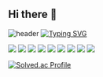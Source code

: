 ## Hi there 👋

![header](https://capsule-render.vercel.app/api?type=waving&color=gradient&customColorList=10&height=200&text=JISUB's%20GITHUB&fontSize=50&animation=twinkling&fontAlign=68&fontAlignY=36)
[![Typing SVG](https://readme-typing-svg.demolab.com?font=Fira+Code&weight=600&pause=1000&color=2400F7&width=435&lines=A+Growing+Devleoper)](https://git.io/typing-svg)

<img src="https://img.shields.io/badge/ubuntu-%23E95420.svg?&style=for-the-badge&logo=ubuntu&logoColor=white" />
<img src="https://img.shields.io/badge/c%2B%2B-%2300599C.svg?&style=for-the-badge&logo=c%2B%2B&logoColor=white" />
<img src="https://img.shields.io/badge/java-%23007396.svg?&style=for-the-badge&logo=java&logoColor=white" />
<img src="https://img.shields.io/badge/spring-%236DB33F.svg?&style=for-the-badge&logo=spring&logoColor=white" />
<img src="https://img.shields.io/badge/postman-%23FF6C37.svg?&style=for-the-badge&logo=postman&logoColor=white" />
<img src="https://img.shields.io/badge/intellij%20idea-%23000000.svg?&style=for-the-badge&logo=intellij%20idea&logoColor=white" />
<img src="https://img.shields.io/badge/mysql-%234479A1.svg?&style=for-the-badge&logo=mysql&logoColor=white" />
<img src="https://img.shields.io/badge/html5-%23E34F26.svg?&style=for-the-badge&logo=html5&logoColor=white" />
	<img src="https://img.shields.io/badge/css3-%231572B6.svg?&style=for-the-badge&logo=css3&logoColor=white" />

[![Solved.ac Profile](http://mazassumnida.wtf/api/v2/generate_badge?boj=kimjiseob716)](https://solved.ac/kimjiseob716/)


<!--
**jisub-dev/jisub-dev** is a ✨ _special_ ✨ repository because its `README.md` (this file) appears on your GitHub profile.

Here are some ideas to get you started:

- 🔭 I’m currently working on ...
- 🌱 I’m currently learning ...
- 👯 I’m looking to collaborate on ...
- 🤔 I’m looking for help with ...
- 💬 Ask me about ...
- 📫 How to reach me: ...
- 😄 Pronouns: ...
- ⚡ Fun fact: ...
-->
